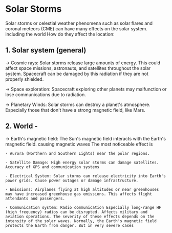 # Solar Storms
Solar storms or celestial weather phenomena such as solar flares and coronal meteors (CME) can have many effects on the solar system. including the world How do they affect the location: 


 ## 1. Solar system (general)

  -> Cosmic rays:  Solar storms release large amounts of energy. This could affect space missions, astronauts, and satellites throughout the solar system. Spacecraft can be damaged by this radiation if they are not properly shielded. 
  
  -> Space exploration: Spacecraft exploring other planets may malfunction or lose communications due to radiation. 
  
  -> Planetary Winds: Solar storms can destroy a planet's atmosphere. Especially those that don't have a strong magnetic field, like Mars.
 

 ## 2. World - 

  -> Earth's magnetic field: The Sun's magnetic field interacts with the Earth's magnetic field. causing magnetic waves The most noticeable effect is 
  
    - Aurora (Northern and Southern Lights) near the polar regions. 
    
    - Satellite Damage: High energy solar storms can damage satellites. Accuracy of GPS and communication systems
    
    - Electrical System: Solar storms can release electricity into Earth's power grids. Cause power outages or damage infrastructure. 
    
    - Emissions: Airplanes flying at high altitudes or near greenhouses may have increased greenhouse gas emissions. This affects flight attendants and passengers.
    
    - Communication system: Radio communication Especially long-range HF (high frequency) radios can be disrupted. Affects military and aviation operations. The severity of these effects depends on the intensity of the solar waves. Normally, the Earth's magnetic field protects the Earth from danger. But in very severe cases





